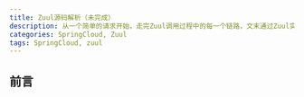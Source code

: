 ```yaml
---
title: Zuul源码解析（未完成）
description: 从一个简单的请求开始，走完Zuul调用过程中的每一个链路，文末通过Zuul实现了一个功能健全，支持RPC调用的微型网关。
categories: SpringCloud, Zuul
tags: SpringCloud, zuul
---
```


## 前言